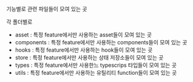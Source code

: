 기능별로 관련 파일들이 모여 있는 곳

각 폴더별로
- asset : 특정 feature에서만 사용하는 asset들이 모여 있는 곳
- components : 특정 feature에서만 사용하는 components들이 모여 있는 곳
- hooks : 특정 feature에서만 사용하는 hook들이 모여 있는 곳
- store : 특정 feature에서만 사용하는 상태 저장소들이 모여 있는 곳
- types : 특정 feature에서만 사용한느 typescrips 타입들이 모여 있는 곳
- utils : 특정 feature에서만 사용하는 유틸리티 function들이 모여 있는 곳